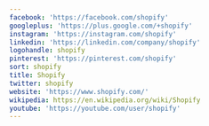 ```yaml
---
facebook: 'https://facebook.com/shopify'
googleplus: 'https://plus.google.com/+shopify'
instagram: 'https://instagram.com/shopify'
linkedin: 'https://linkedin.com/company/shopify'
logohandle: shopify
pinterest: 'https://pinterest.com/shopify'
sort: shopify
title: Shopify
twitter: shopify
website: 'https://www.shopify.com/'
wikipedia: https://en.wikipedia.org/wiki/Shopify
youtube: 'https://youtube.com/user/shopify'
---
```


